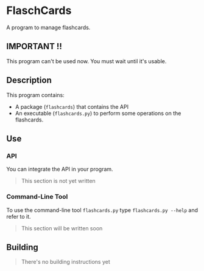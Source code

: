 # FlaschCards

A program to manage flashcards.

## **IMPORTANT !!**

This program can't be used now. You must wait until it's usable.

## Description

This program contains:
 - A package (`flashcards`) that contains the API
 - An executable (`flashcards.py`) to perform some operations on the flashcards.

## Use

### API

You can integrate the API in your program.
 > This section is not yet written

### Command-Line Tool

To use the command-line tool `flashcards.py` type `flashcards.py --help` and refer to it.
 > This section will be written soon

## Building

 > There's no building instructions yet
